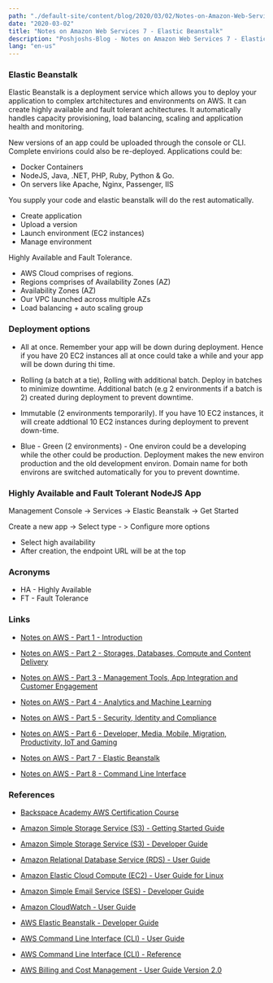 ```yaml
---
path: "./default-site/content/blog/2020/03/02/Notes-on-Amazon-Web-Services_7_Elastic-beanstalk.md"
date: "2020-03-02"
title: "Notes on Amazon Web Services 7 - Elastic Beanstalk"
description: "Poshjoshs-Blog - Notes on Amazon Web Services 7 - Elastic beanstalk"
lang: "en-us"
---
```


### Elastic Beanstalk ###

Elastic Beanstalk is a deployment service which allows you to deploy your application to complex artchitectures and environments on AWS. It can create highly available and fault tolerant achitectures.  It automatically handles capacity provisioning, load balancing, scaling and application health and monitoring.

New versions of an app could be uploaded through the console or CLI. Complete envirions could also be re-deployed. Applications could be:

 - Docker Containers
 - NodeJS, Java, .NET, PHP, Ruby, Python & Go.
 - On servers like Apache, Nginx, Passenger, IIS

You supply your code and elastic beanstalk will do the rest automatically.

- Create application  
- Upload a version  
- Launch environment (EC2 instances)
- Manage environment

Highly Available and Fault Tolerance.

- AWS Cloud comprises of regions.
- Regions comprises of Availability Zones (AZ)
- Availability Zones (AZ)
- Our VPC launched across multiple AZs
- Load balancing + auto scaling group

### Deployment options ###

- All at once. Remember your app will be down during deployment. Hence if you have 20 EC2 instances all at once could take a while and your app will be down during thi time.

- Rolling (a batch at a tie), Rolling with additional batch. Deploy in batches  to minimize downtime. Additional batch (e.g 2 environments if a batch is 2) created during deployment to prevent downtime.

- Immutable (2 environments temporarily). If you have 10 EC2 instances, it will create addtional 10 EC2 instances during deployment to prevent down-time.

- Blue - Green (2 environments) - One environ could be a developing while the other could be production. Deployment makes the new environ production and the old development environ. Domain name for both environs are switched automatically for you to prevent downtime.

### Highly Available and Fault Tolerant NodeJS App ###

Management Console -> Services -> Elastic Beanstalk -> Get Started

Create a new app -> Select type - > Configure more options
- Select high availability
- After creation, the endpoint URL will be at the top

### Acronyms ###

- HA - Highly Available
- FT - Fault Tolerance

### Links ###

- [Notes on AWS - Part 1 - Introduction](/2020/03/02/Notes-on-Amazon-Web-Services_1_Introduction/)

- [Notes on AWS - Part 2 - Storages, Databases, Compute and Content Delivery](/2020/03/02/Notes-on-Amazon-Web-Services_2_Storages-databases-compute-and-content-delivery/)

- [Notes on AWS - Part 3 - Management Tools, App Integration and Customer Engagement](/2020/03/02/Notes-on-Amazon-Web-Services_3_Managment-tools-app-integration-and-customer-engagement/)

- [Notes on AWS - Part 4 - Analytics and Machine Learning](/2020/03/02/Notes-on-Amazon-Web-Services_4_Analytics-and-machine-learning/)

- [Notes on AWS - Part 5 - Security, Identity and Compliance](/2020/03/02/Notes-on-Amazon-Web-Services_5_Security-identity-and-compliance/)

- [Notes on AWS - Part 6 - Developer, Media, Mobile, Migration, Productivity, IoT and Gaming](/2020/03/02/Notes-on-Amazon-Web-Services_6_Developer-media-migration-productivity-iot-and-gaming/)

- [Notes on AWS - Part 7 - Elastic Beanstalk](/2020/03/02/Notes-on-Amazon-Web-Services_7_Elastic-beanstalk/)

- [Notes on AWS - Part 8 - Command Line Interface](/2020/03/02/Notes-on-Amazon-Web-Services_8_Command-line-interface/)

### References ###

- [Backspace Academy AWS Certification Course](http://cdn.backspace.academy/courses/aws-certification/01/010/references-01-01.pdf)

- [Amazon Simple Storage Service (S3) - Getting Started Guide](https://docs.aws.amazon.com/AmazonS3/latest/gsg/s3-gsg.pdf)

- [Amazon Simple Storage Service (S3) - Developer Guide](https://docs.aws.amazon.com/AmazonS3/latest/dev/s3-dg.pdf)

- [Amazon Relational Database Service (RDS) - User Guide](https://docs.aws.amazon.com/AmazonRDS/latest/UserGuide/rds-ug.pdf)

- [Amazon Elastic Cloud Compute (EC2) - User Guide for Linux](https://docs.aws.amazon.com/AWSEC2/latest/UserGuide/ec2-ug.pdf)

- [Amazon Simple Email Service (SES) - Developer Guide](https://docs.aws.amazon.com/ses/latest/DeveloperGuide/ses-dg.pdf)

- [Amazon CloudWatch - User Guide](https://docs.aws.amazon.com/AmazonCloudWatch/latest/monitoring/acw-ug.pdf)

- [AWS Elastic Beanstalk - Developer Guide](https://docs.aws.amazon.com/elasticbeanstalk/latest/dg/awseb-dg.pdf)

- [AWS Command Line Interface (CLI) - User Guide](https://docs.aws.amazon.com/cli/latest/userguide/aws-cli.pdf)

- [AWS Command Line Interface (CLI) - Reference](https://docs.aws.amazon.com/cli/latest/reference/)

- [AWS Billing and Cost Management - User Guide Version 2.0](https://docs.aws.amazon.com/awsaccountbilling/latest/aboutv2/awsaccountbilling-aboutv2.pdf)
